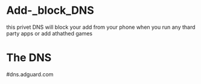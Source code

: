 # Add-_block_DNS
this privet DNS  will block your add from your phone when you run any thard party apps or add athathed games

# The DNS

#dns.adguard.com
